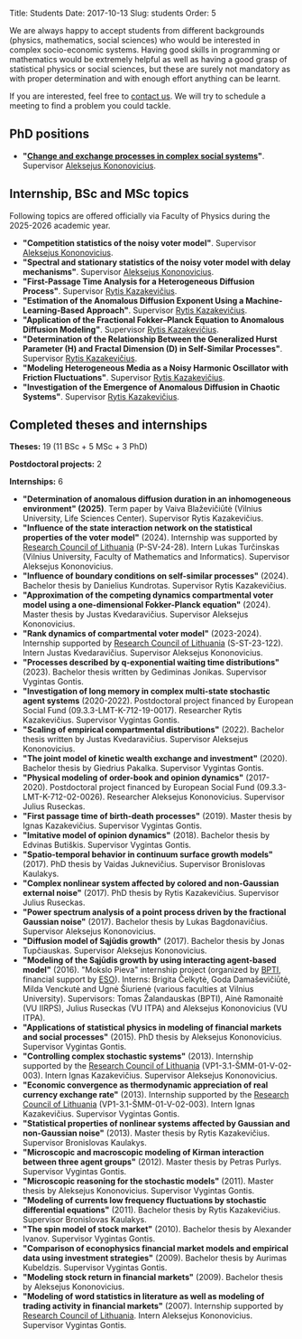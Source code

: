Title: Students
Date: 2017-10-13
Slug: students
Order: 5

We are always happy to accept students from different backgrounds
(physics, mathematics, social sciences) who would be interested in complex
socio-economic systems. Having good skills in programming or mathematics
would be extremely helpful as well as having a good grasp of statistical
physics or social sciences, but these are surely not mandatory as with
proper determination and with enough effort anything can be learnt.

If you are interested, feel free to [contact us]({filename}/pages/about.md).
We will try to schedule a meeting to find a problem you could tackle.

## PhD positions

* **"[Change and exchange processes in complex social
  systems](https://www.ff.vu.lt/en/itpa/studies-and-education/phd-studies#change-and-exchange-processes-in-complex-social-systems)"**.
  Supervisor [Aleksejus Kononovicius](https://kononovicius.lt).

## Internship, BSc and MSc topics

Following topics are offered officially via Faculty of Physics during the
2025-2026 academic year.

* **"Competition statistics of the noisy voter model"**. Supervisor
  [Aleksejus Kononovicius](https://kononovicius.lt).
* **"Spectral and stationary statistics of the noisy voter model with delay
  mechanisms"**.
  Supervisor [Aleksejus Kononovicius](https://kononovicius.lt).
* **"First-Passage Time Analysis for a Heterogeneous Diffusion Process"**.
  Supervisor [Rytis
  Kazakevičius](https://www.ff.vu.lt/en/science/researcher-profiles-2/1977-dr-rytis-kazakevicius).
* **"Estimation of the Anomalous Diffusion Exponent Using a
  Machine-Learning-Based Approach"**. Supervisor [Rytis
  Kazakevičius](https://www.ff.vu.lt/en/science/researcher-profiles-2/1977-dr-rytis-kazakevicius).
* **"Application of the Fractional Fokker–Planck Equation to Anomalous
  Diffusion Modeling"**. Supervisor [Rytis
  Kazakevičius](https://www.ff.vu.lt/en/science/researcher-profiles-2/1977-dr-rytis-kazakevicius).
* **"Determination of the Relationship Between the Generalized Hurst
  Parameter (H) and Fractal Dimension (D) in Self-Similar Processes"**.
  Supervisor [Rytis
  Kazakevičius](https://www.ff.vu.lt/en/science/researcher-profiles-2/1977-dr-rytis-kazakevicius).
* **"Modeling Heterogeneous Media as a Noisy Harmonic Oscillator with
  Friction Fluctuations"**. Supervisor [Rytis
  Kazakevičius](https://www.ff.vu.lt/en/science/researcher-profiles-2/1977-dr-rytis-kazakevicius).
* **"Investigation of the Emergence of Anomalous Diffusion in Chaotic
  Systems"**. Supervisor [Rytis
  Kazakevičius](https://www.ff.vu.lt/en/science/researcher-profiles-2/1977-dr-rytis-kazakevicius).

## Completed theses and internships

**Theses:** 19 (11 BSc + 5 MSc + 3 PhD)

**Postdoctoral projects:** 2

**Internships:** 6

* **"Determination of anomalous diffusion duration in an inhomogeneous
  environment" (2025)**. Term paper by Vaiva Blaževičiūtė (Vilnius
  University, Life Sciences Center). Supervisor Rytis Kazakevičius.
* **"Influence of the state interaction network on the statistical
  properties of the voter model"** (2024). Internship was supported by
  [Research Council of Lithuania](https://lmt.lrv.lt/en/) (P-SV-24-28). Intern
  Lukas Turčinskas (Vilnius University, Faculty of Mathematics and
  Informatics). Supervisor Aleksejus Kononovicius.
* **"Influence of boundary conditions on self-similar processes"** (2024).
  Bachelor thesis by Danielius Kundrotas. Supervisor Rytis Kazakevičius.
* **"Approximation of the competing dynamics compartmental voter model using a
  one-dimensional Fokker-Planck equation"** (2024). Master thesis by Justas
  Kvedaravičius. Supervisor Aleksejus Kononovicius.
* **"Rank dynamics of compartmental voter model"** (2023-2024). Internship
  supported by [Research Council of Lithuania](https://lmt.lrv.lt/en/)
  (S-ST-23-122). Intern Justas Kvedaravičius. Supervisor Aleksejus
  Kononovicius.
* **"Processes described by q-exponential waiting time distributions"** (2023).
  Bachelor thesis written by Gediminas Jonikas. Supervisor Vygintas Gontis.
* **"Investigation of long memory in complex multi-state stochastic agent
  systems** (2020-2022). Postdoctoral project financed by European Social
  Fund (09.3.3-LMT-K-712-19-0017). Researcher Rytis Kazakevičius. Supervisor
  Vygintas Gontis.
* **"Scaling of empirical compartmental distributions"** (2022). Bachelor thesis
  written by Justas Kvedaravičius. Supervisor Aleksejus Kononovicius.
* **"The joint model of kinetic wealth exchange and investment"** (2020).
  Bachelor thesis by Giedrius Pakalka. Supervisor Vygintas Gontis.
* **"Physical modeling of order-book and opinion dynamics"** (2017-2020).
  Postdoctoral project financed by European Social Fund
  (09.3.3-LMT-K-712-02-0026). Researcher Aleksejus Kononovicius. Supervisor
  Julius Ruseckas.
* **"First passage time of birth-death processes"** (2019). Master thesis by
  Ignas Kazakevičius. Supervisor Vygintas Gontis.
* **"Imitative model of opinion dynamics"** (2018). Bachelor thesis by Edvinas
  Butiškis. Supervisor Vygintas Gontis.
* **"Spatio-temporal behavior in continuum surface growth models"** (2017). PhD
  thesis by Vaidas Juknevičius. Supervisor Bronislovas Kaulakys.
* **"Complex nonlinear system affected by colored and non-Gaussian external
  noise"** (2017). PhD thesis by Rytis Kazakevičius. Supervisor Julius
  Ruseckas.
* **"Power spectrum analysis of a point process driven by the fractional
  Gaussian noise"** (2017). Bachelor thesis by Lukas Bagdonavičius. Supervisor
  Aleksejus Kononovicius.
* **"Diffusion model of Sąjūdis growth"** (2017). Bachelor thesis by Jonas
  Tupčiauskas. Supervisor Aleksejus Kononovicius.
* **"Modeling of the Sąjūdis growth by using interacting agent-based model"**
  (2016). "Mokslo Pieva" internship project (organized by
  [BPTI](https://www.bpti.eu), financial support by [ESO](https://www.eso.lt)).
  Interns: Brigita Čelkytė, Goda Damaševičiūtė, Milda Venckutė and Ugnė
  Šiurienė (various faculties at Vilnius University). Supervisors: Tomas
  Žalandauskas (BPTI), Ainė Ramonaitė (VU IIRPS), Julius Ruseckas (VU ITPA)
  and Aleksejus Kononovicius (VU ITPA).
* **"Applications of statistical physics in modeling of financial markets and
  social processes"** (2015). PhD thesis by Aleksejus Kononovicius. Supervisor
  Vygintas Gontis.
* **"Controlling complex stochastic systems"** (2013). Internship supported by
  the [Research Council of Lithuania](https://lmt.lrv.lt/en/)
  (VP1-3.1-ŠMM-01-V-02-003). Intern Ignas Kazakevičius. Supervisor Aleksejus
  Kononovicius.
* **"Economic convergence as thermodynamic appreciation of real currency
  exchange rate"** (2013). Internship supported by the [Research Council of
  Lithuania](https://lmt.lrv.lt/en/) (VP1-3.1-ŠMM-01-V-02-003). Intern Ignas
  Kazakevičius. Supervisor Vygintas Gontis.
* **"Statistical properties of nonlinear systems affected by Gaussian and
  non-Gaussian noise"** (2013). Master thesis by Rytis Kazakevičius.
  Supervisor Bronislovas Kaulakys.
* **"Microscopic and macroscopic modeling of Kirman interaction between three
  agent groups"** (2012). Master thesis by Petras Purlys. Supervisor Vygintas
  Gontis.
* **"Microscopic reasoning for the stochastic models"** (2011). Master thesis by
  Aleksejus Kononovicius. Supervisor Vygintas Gontis.
* **"Modeling of currents low frequency fluctuations by stochastic
  differential equations"** (2011). Bachelor thesis by Rytis Kazakevičius.
  Supervisor Bronislovas Kaulakys.
* **"The spin model of stock market"** (2010). Bachelor thesis by Alexander
  Ivanov. Supervisor Vygintas Gontis.
* **"Comparison of econophysics financial market models and empirical data
  using investment strategies"** (2009). Bachelor thesis by Aurimas Kubeldzis.
  Supervisor Vygintas Gontis.
* **"Modeling stock return in financial markets"** (2009). Bachelor thesis by
  Aleksejus Kononovicius.
* **"Modeling of word statistics in literature as well as modeling of trading
  activity in financial markets"** (2007). Internship supported by [Research
  Council of Lithuania](https://lmt.lrv.lt/en/). Intern Aleksejus Kononovicius.
  Supervisor Vygintas Gontis.
